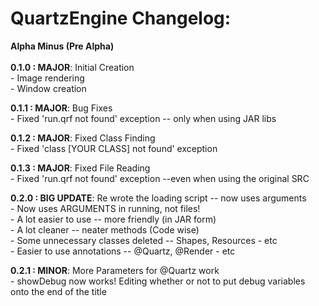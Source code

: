 QuartzEngine Changelog:
==============

<strong>Alpha Minus (Pre Alpha) </strong> <br><br>
<strong>0.1.0 : MAJOR</strong>: Initial Creation<br>
&#45; Image rendering<br>
&#45; Window creation<br>

<strong>0.1.1 : MAJOR</strong>: Bug Fixes <br>
&#45; Fixed 'run.qrf not found' exception -- only when using JAR libs <br>

<strong>0.1.2 : MAJOR</strong>: Fixed Class Finding<br>
&#45; Fixed 'class [YOUR CLASS] not found' exception<br>

<strong>0.1.3 : MAJOR</strong>: Fixed File Reading<br>
&#45; Fixed 'run.qrf not found'  exception --even when using the original SRC<br>

<strong>0.2.0 : BIG UPDATE</strong>: Re wrote the loading script -- now uses arguments<br>
&#45; Now uses ARGUMENTS in running, not files!<br>
&#45; A lot easier to use -- more friendly (in JAR form)<br>
&#45; A lot cleaner -- neater methods (Code wise)<br>
&#45; Some unnecessary classes deleted -- Shapes, Resources - etc<br>
&#45; Easier to use annotations -- @Quartz, @Render - etc<br>

<strong>0.2.1 : MINOR</strong>: More Parameters for @Quartz work<br>
&#45; showDebug now works!  Editing whether or not to put debug variables onto the end of the title 
